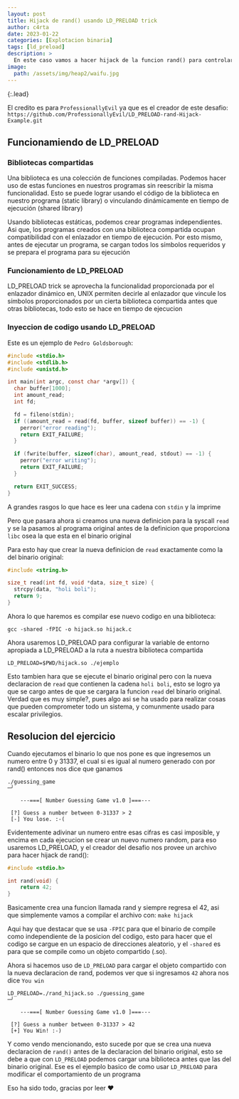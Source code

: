 ```yaml
---
layout: post
title: Hijack de rand() usando LD_PRELOAD trick
author: c4rta
date: 2023-01-22
categories: [Explotacion binaria]
tags: [ld_preload]
description: >
  En este caso vamos a hacer hijack de la funcion rand() para controlar la generacion de numeros aletorios con el fin de que sea completamente predecible.
image: 
  path: /assets/img/heap2/waifu.jpg
---
```

{:.lead}

El credito es para ```ProfessionallyEvil``` ya que es el creador de este desafio: ```https://github.com/ProfessionallyEvil/LD_PRELOAD-rand-Hijack-Example.git```

## Funcionamiendo de LD_PRELOAD

### Bibliotecas compartidas

Una biblioteca es una colección de funciones compiladas. Podemos hacer uso de estas funciones en nuestros programas sin reescribir la misma funcionalidad. Esto se puede lograr usando el código de la biblioteca en nuestro programa (static library) o vinculando dinámicamente en tiempo de ejecución (shared library)

Usando bibliotecas estáticas, podemos crear programas independientes. Asi que, los programas creados con una biblioteca compartida ocupan compatibilidad con el enlazador en tiempo de ejecución. Por esto mismo, antes de ejecutar un programa, se cargan todos los símbolos requeridos y se prepara el programa para su ejecución

### Funcionamiento de LD_PRELOAD

LD_PRELOAD trick se aprovecha la funcionalidad proporcionada por el enlazador dinámico en, UNIX permiten decirle al enlazador que vincule los símbolos proporcionados por un cierta biblioteca compartida antes que otras bibliotecas, todo esto se hace en tiempo de ejecucion 

### Inyeccion de codigo usando LD_PRELOAD

Este es un ejemplo de ```Pedro Goldsborough```:

```c
#include <stdio.h>
#include <stdlib.h>
#include <unistd.h>

int main(int argc, const char *argv[]) {
  char buffer[1000];
  int amount_read;
  int fd;

  fd = fileno(stdin);
  if ((amount_read = read(fd, buffer, sizeof buffer)) == -1) {
    perror("error reading");
    return EXIT_FAILURE;
  }

  if (fwrite(buffer, sizeof(char), amount_read, stdout) == -1) {
    perror("error writing");
    return EXIT_FAILURE;
  }

  return EXIT_SUCCESS;
}
```

A grandes rasgos lo que hace es leer una cadena con ```stdin``` y la imprime

Pero que pasara ahora si creamos una nueva definicion para la syscall ```read``` y se la pasamos al programa original antes de la definicion que proporciona ```libc``` osea la que esta en el binario original

Para esto hay que crear la nueva definicion de ```read``` exactamente como la del binario original:

```c
#include <string.h>

size_t read(int fd, void *data, size_t size) {
  strcpy(data, "holi boli");
  return 9;
}
```

Ahora lo que haremos es compilar ese nuevo codigo en una biblioteca:

```gcc -shared -fPIC -o hijack.so hijack.c```

Ahora usaremos LD_PRELOAD para configurar la variable de entorno apropiada a LD_PRELOAD a la ruta a nuestra biblioteca compartida

```LD_PRELOAD=$PWD/hijack.so ./ejemplo```

Esto tambien hara que se ejecute el binario original pero con la nueva declaracion de ```read``` que contienen la cadena ```holi boli```, esto se logro ya que se cargo antes de que se cargara la funcion ```read``` del binario original. Verdad que es muy simple?, pues algo asi se ha usado para realizar cosas que pueden comprometer todo un sistema, y comunmente usado para escalar privilegios.

## Resolucion del ejercicio

Cuando ejecutamos el binario lo que nos pone es que ingresemos un numero entre 0 y 31337, el cual si es igual al numero generado con por rand() entonces nos dice que ganamos

```
./guessing_game                                                                                                                                      ─╯

	---===[ Number Guessing Game v1.0 ]===---

 [?] Guess a number between 0-31337 > 2
 [-] You lose. :-(
```

Evidentemente adivinar un numero entre esas cifras es casi imposible, y encima en cada ejecucion se crear un nuevo numero random, para eso usaremos LD_PRELOAD, y el creador del desafio nos provee un archivo para hacer hijack de rand():

```c
#include <stdio.h>

int rand(void) {
    return 42; 
}
```
Basicamente crea una funcion llamada rand y siempre regresa el 42, asi que simplemente vamos a compilar el archivo con: ```make hijack``` 

Aqui hay que destacar que se usa ```-FPIC``` para que el binario de compile como independiente de la posicion del codigo, esto para hacer que el codigo se cargue en un espacio de direcciones aleatorio, y el ```-shared``` es para que se compile como un objeto compartido (.so).

Ahora si hacemos uso de ```LD_PRELOAD``` para cargar el objeto compartido con la nueva declaracion de rand, podemos ver que si ingresamos ```42``` ahora nos dice ```You win```

```
LD_PRELOAD=./rand_hijack.so ./guessing_game                                                                                                          ─╯

	---===[ Number Guessing Game v1.0 ]===---

 [?] Guess a number between 0-31337 > 42
 [+] You Win! :-)
```

Y como vendo mencionando, esto sucede por que se crea una nueva declaracion de ```rand()``` antes de la declaracion del binario original, esto se debe a que con ```LD_PRELOAD``` podemos cargar una biblioteca antes que las del binario original. Ese es el ejemplo basico de como usar ```LD_PRELOAD``` para modificar el comportamiento de un programa

Eso ha sido todo, gracias por leer ❤


